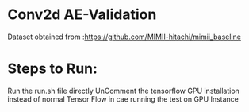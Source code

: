 # Conv2d AE-Validation
Dataset obtained from :https://github.com/MIMII-hitachi/mimii_baseline

# Steps to Run:
Run the run.sh file directly
UnComment the tensorflow GPU installation instead of normal Tensor Flow in cae running the test on GPU Instance
